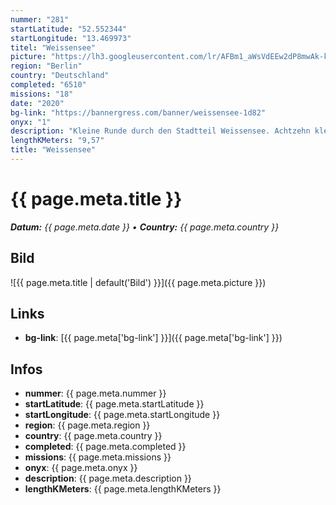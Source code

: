 ```yaml
---
nummer: "281"
startLatitude: "52.552344"
startLongitude: "13.469973"
titel: "Weissensee"
picture: "https://lh3.googleusercontent.com/lr/AFBm1_aWsVdEEw2dP8mwAk-kp4UvVRpV_2FE5vHxwE6x3f6DynvIz7o0Gr_IlDSQqGmReqWWq4GW5yAbkVUPcbPw-nxXFQ_ZOn4XFy8BQz7gX4Yxqsk-mFGcHYWiMNqoZ3AAk27N0u7Z6slXaxYJzHTE2gM0p9Gbjb6-O8x-nB0elT_qbJ9t22pMFqyLDsRjbXyneyS1rnRdGq9K-W9-fzT6jXp1EIlhlt-74dA4aSZlSCGXI8lCvpnYFgq1Dr-57ZSoZzGFuJL8jq_2ikEFYndxvVWOxZ5eYFYrWdIvMBFma_X2zC7-95z1j1mjm2938WUFqPGYrr6py7Y6H0mo7-Fd6lgQXYnpPeq-_fKcRd2PwR0jEwCHRdv20ugGvvUvJ-9GYVPlkR7R2_vseZGPvhBp9p9_CH_RSUCJ4z_x9zgKCC-qdHynOQks0n7XMiEcP25uWfXS7UQ3HmRPOFXW4aahv6L2oSC0MRwJMPAQqXYEuGUWSKJ2iliq1Tb-Ub6HyxvcYMDixYcVCYZx1EgrFDL0offWg3bQrih5wAbGA_QsTxrHfdYnkA8blbabTC30pZI5bU5RF-va52Y9LAeZ16G7jUMnVYcyniuJuiAHy8eaOS7UD6BkHX315emhuW2F2qS-Nf0bpsGY2SzIFbPws1IzvBVJvyDqpAORa2pqQtkNFwn7vialQh2fmzPyXEEQslC5NfomQzzLcjCeJPWfAbXLtok7T9myPA1DWqj_omzRtkGQksSxn7pGmuwnNN4PerGfVTtipMQr6ti4CbICzuVKxQv4jR0r5cFAGALzbnYM85ORax9gOJQzvOOZBNzckI7DkPkCNVdEPEo3XYGCJeQkfrE2dJgaiOtY-pAz"
region: "Berlin"
country: "Deutschland"
completed: "6510"
missions: "18"
date: "2020"
bg-link: "https://bannergress.com/banner/weissensee-1d82"
onyx: "1"
description: "Kleine Runde durch den Stadtteil Weissensee. Achtzehn kleine Missionen, beginnt bei Teil eins!"
lengthKMeters: "9,57"
title: "Weissensee"
---
```


# {{ page.meta.title }}
_**Datum:** {{ page.meta.date }} • **Country:** {{ page.meta.country }}_

## Bild
![{{ page.meta.title | default('Bild') }}]({{ page.meta.picture }})

## Links
- **bg-link**: [{{ page.meta['bg-link'] }}]({{ page.meta['bg-link'] }})

## Infos
- **nummer**: {{ page.meta.nummer }}
- **startLatitude**: {{ page.meta.startLatitude }}
- **startLongitude**: {{ page.meta.startLongitude }}
- **region**: {{ page.meta.region }}
- **country**: {{ page.meta.country }}
- **completed**: {{ page.meta.completed }}
- **missions**: {{ page.meta.missions }}
- **onyx**: {{ page.meta.onyx }}
- **description**: {{ page.meta.description }}
- **lengthKMeters**: {{ page.meta.lengthKMeters }}

